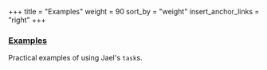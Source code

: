 +++
title = "Examples"
weight = 90
sort_by = "weight"
insert_anchor_links = "right"
+++

### [Examples](/system/kernel/jael/examples/examples)

Practical examples of using Jael's `task`s.
